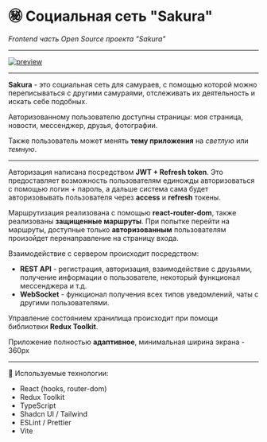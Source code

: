 # ㊙️ Социальная сеть "Sakura"

_Frontend часть Open Source проекта "Sakura"_

---

[![preview](https://i.ibb.co/kqHHD2R/image.png)]()

---

**Sakura** - это социальная сеть для самураев, с помощью которой можно переписываться с другими самураями, отслеживать их деятельность и искать себе подобных.

Авторизованному пользователю доступны страницы: моя страница, новости, мессенджер, друзья, фотографии.

Также пользователь может менять **тему приложения** на _светлую_ или _темную_.   

---

Авторизация написана посредством **JWT + Refresh token**. Это предоставляет возможность пользователям единожды авторизоваться с помощью логин + пароль, а дальше система сама будет авторизовывать пользователя через **access** и **refresh** токены.

Маршрутизация реализована с помощью **react-router-dom**, также реализованы **защищенные маршруты**. При попытке перейти на маршруты, доступные только **авторизованным** пользователям произойдет перенаправление на страницу входа.

Взаимодействие с сервером происходит посредством:

-    **REST API** - регистрация, авторизация, взаимодействие с друзьями, получение информации о пользователе, некоторый функционал мессенджера и т.д.
-    **WebSocket** - функционал получения всех типов уведомлений, чаты с другими пользователями.

Управление состоянием хранилища происходит при помощи библиотеки **Redux Toolkit**.

Приложение полностью **адаптивное**, минимальная ширина экрана - 360px

---

🔨 Используемые технологии:

-    React (hooks, router-dom)
-    Redux Toolkit
-    TypeScript
-    Shadcn UI / Tailwind
-    ESLint / Prettier
-    Vite
